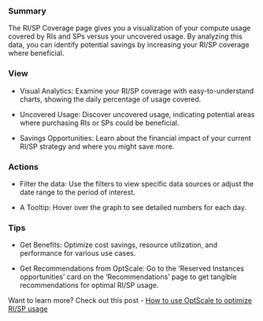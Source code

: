 ### **Summary**

The RI/SP Coverage page gives you a visualization of your compute usage covered by RIs and SPs versus your uncovered usage. By analyzing this data, you can identify potential savings by increasing your RI/SP coverage where beneficial.

### **View**

- Visual Analytics: Examine your RI/SP coverage with easy-to-understand charts, showing the daily percentage of usage covered.

- Uncovered Usage: Discover uncovered usage, indicating potential areas where purchasing RIs or SPs could be beneficial.

- Savings Opportunities: Learn about the financial impact of your current RI/SP strategy and where you might save more.

### **Actions**

- Filter the data: Use the filters to view specific data sources or adjust the date range to the period of interest.
 
- A Tooltip: Hover over the graph to see detailed numbers for each day.

### **Tips**

- Get Benefits: Optimize cost savings, resource utilization, and performance for various use cases.

- Get Recommendations from OptScale: Go to the ‘Reserved Instances opportunities’ card on the ‘Recommendations’ page to get tangible recommendations for optimal RI/SP usage. 

Want to learn more? Check out this post - [How to use OptScale to optimize RI/SP usage](https://hystax.com/how-to-use-optscale-to-optimize-ri-sp-usage-for-ml-ai-teams/)
